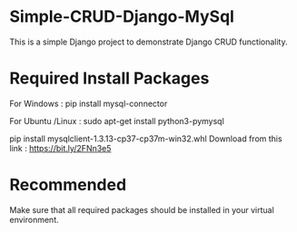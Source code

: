 # Simple-CRUD-Django-MySql
This is a simple Django project to demonstrate Django CRUD functionality.

# Required Install Packages

For Windows : pip install mysql-connector

For Ubuntu /Linux : sudo apt-get install python3-pymysql

pip install mysqlclient-1.3.13-cp37-cp37m-win32.whl
Download from this link : https://bit.ly/2FNn3e5

# Recommended
Make sure that all required packages should be installed in your virtual environment.
